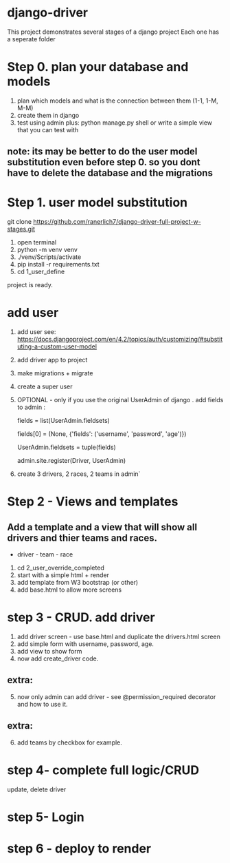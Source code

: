 # django-driver

This project demonstrates several stages of a django project
Each one has a seperate folder

# Step 0. plan your database and models

1. plan which models and what is the connection between them (1-1, 1-M, M-M)
2. create them in django
3. test using admin plus:
   python manage.py shell
   or
   write a simple view that you can test with

## note: its may be better to do the user model substitution even before step 0. so you dont have to delete the database and the migrations

# Step 1. user model substitution

git clone https://github.com/ranerlich7/django-driver-full-project-w-stages.git

1. open terminal
2. python -m venv venv
3. ./venv/Scripts/activate
4. pip install -r requirements.txt
5. cd 1_user_define

project is ready.

# add user

1. add user see:
   https://docs.djangoproject.com/en/4.2/topics/auth/customizing/#substituting-a-custom-user-model

2. add driver app to project
3. make migrations + migrate
4. create a super user

5. OPTIONAL - only if you use the original UserAdmin of django . add fields to admin :

   fields = list(UserAdmin.fieldsets)

   fields[0] = (None, {'fields': ('username', 'password', 'age')})

   UserAdmin.fieldsets = tuple(fields)

   admin.site.register(Driver, UserAdmin)

6. create
   3 drivers, 2 races, 2 teams in admin`

# Step 2 - Views and templates

## Add a template and a view that will show all drivers and thier teams and races.

- driver - team - race

1. cd 2_user_override_completed
2. start with a simple html + render
3. add template from W3 bootstrap (or other)
4. add base.html to allow more screens

# step 3 - CRUD. add driver

1. add driver screen - use base.html and duplicate the drivers.html screen
2. add simple form with username, password, age.
3. add view to show form
4. now add create_driver code.

## extra:

5. now only admin can add driver - see @permission_required decorator and how to use it.

## extra:

6. add teams by checkbox for example.

# step 4- complete full logic/CRUD

update, delete driver

# step 5- Login

# step 6 - deploy to render
